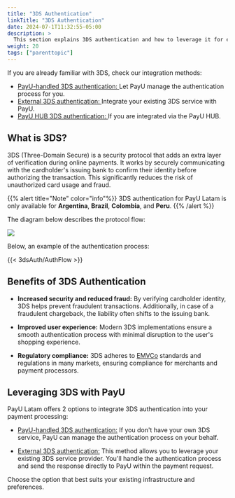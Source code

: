 ```yaml
---
title: "3DS Authentication"
linkTitle: "3DS Authentication"
date: 2024-07-1T11:32:55-05:00
description: >
  This section explains 3DS authentication and how to leverage it for enhanced security in your PayU payment processing.  
weight: 20
tags: ["parenttopic"]
---
```


If you are already familiar with 3DS, check our integration methods:
* <a href="http://developers.payulatam.com/latam/en/docs/services/3dsauthentication/payu-handled-3ds-authentication.html" target="_blank">PayU-handled 3DS authentication: </a>Let PayU manage the authentication process for you. 
* <a href="http://developers.payulatam.com/latam/en/docs/services/3dsauthentication/external-3ds-authentication.html" target="_blank">External 3DS authentication: </a>Integrate your existing 3DS service with PayU.  
* <a href="https://developers.paymentsos.com/docs/flows-and-operations/three-d-secure-two.html" target="_blank">PayU HUB 3DS authentication: </a>If you are integrated via the PayU HUB.

## What is 3DS?
3DS (Three-Domain Secure) is a security protocol that adds an extra layer of verification during online payments. It works by securely communicating with the cardholder's issuing bank to confirm their identity before authorizing the transaction. This significantly reduces the risk of unauthorized card usage and fraud.

{{% alert title="Note" color="info"%}}
3DS authentication for PayU Latam is only available for **Argentina**, **Brazil**, **Colombia**, and **Peru**.
{{% /alert %}}

The diagram below describes the protocol flow:

![](/assets/3DS/3DS_FLOW_EN.png)

Below, an example of the authentication process:

{{< 3dsAuth/AuthFlow >}}

## Benefits of 3DS Authentication

* **Increased security and reduced fraud:** By verifying cardholder identity, 3DS helps prevent fraudulent transactions. Additionally, in case of a fraudulent chargeback, the liability often shifts to the issuing bank.

* **Improved user experience:** Modern 3DS implementations ensure a smooth authentication process with minimal disruption to the user's shopping experience.

* **Regulatory compliance:** 3DS adheres to <a href="https://www.emvco.com/emv-technologies/3d-secure/" target="_blank">EMVCo</a> standards and regulations in many markets, ensuring compliance for merchants and payment processors.

## Leveraging 3DS with PayU 
PayU Latam offers 2 options to integrate 3DS authentication into your payment processing:

* <a href="http://developers.payulatam.com/latam/en/docs/services/3dsauthentication/payu-handled-3ds-authentication.html" target="_blank">PayU-handled 3DS authentication:</a> If you don't have your own 3DS service, PayU can manage the authentication process on your behalf.

* <a href="http://developers.payulatam.com/latam/en/docs/services/3dsauthentication/external-3ds-authentication.html" target="_blank">External 3DS authentication:</a> This method allows you to leverage your existing 3DS service provider. You'll handle the authentication process and send the response directly to PayU within the payment request.

Choose the option that best suits your existing infrastructure and preferences.
